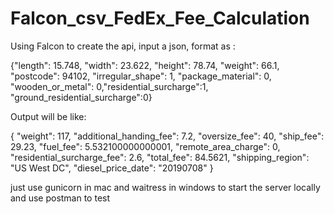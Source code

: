 # Falcon_csv_FedEx_Fee_Calculation
Using Falcon to create the api, input a json, format as :



{"length": 15.748, "width": 23.622, "height": 78.74,
 "weight": 66.1, "postcode": 94102, "irregular_shape": 1,
 "package_material": 0, "wooden_or_metal": 0,"residential_surcharge":1,
 "ground_residential_surcharge":0}
 
 
 
 
Output will be like:




{
    "weight": 117,
    "additional_handing_fee": 7.2,
    "oversize_fee": 40,
    "ship_fee": 29.23,
    "fuel_fee": 5.532100000000001,
    "remote_area_charge": 0,
    "residential_surcharge_fee": 2.6,
    "total_fee": 84.5621,
    "shipping_region": "US West DC",
    "diesel_price_date": "20190708"
}




just use gunicorn in mac and waitress in windows to start the server locally
and use postman to test

